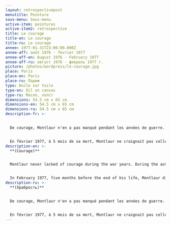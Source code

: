 ```yaml
---
layout: retrospectivepost
menutitle: Peinture
sous-menu: Sous-menu
active-item: peintures
active-item2: retrospective
title: Le courage
title-en: Le courage
title-ru: Le courage
annee: 1977-01-31T23:00:00.000Z
annee-aff: août 1976 - février 1977
annee-aff-en: August 1976 - February 1977
annee-aff-ru: август 1976 - февраль 1977 г.
picture: /photos/wordpress/le-courage.jpg
place: Paris
place-en: Paris
place-ru: Париж
type: Huile sur toile
type-en: Oil on canvas
type-ru: Масло, холст
dimensions: 54.5 cm x 65 cm
dimensions-en: 54.5 cm x 65 cm
dimensions-ru: 54.5 см x 65 см
description-fr: >-
  

  De courage, Montlaur n'en a pas manqué pendant les années de guerre. Dès l'automne 1939, membre des Corps Francs, il participa à de nombreux raids de type commando en Sarre allemande, en mai-juin 40, il lutte avec acharnement contre l'avance allemande au-delà de la honteuse armistice signée par Pétain et le régime nazi. Son courage est mentionné par le professeur Guy Vourc’h dans son hommage prononcé lors de l’enterrement de son ami le 13 août 1977 : « Je le vis arriver *(note : à Londres)* au début de 1943, et lui offris d’entrer dans les Commandos, version moderne de la cavalerie, arme des reconnaissances, des coups de main audacieux. Nous ne nous sommes plus quittés. Chef de groupe, puis chef de section, ensemble, avec le Commandant Keiffer, avec Lofi, Hattu, Chausse, Bégot, Wallerand, nous avons forgé cet instrument d’attaque qui devait avoir l’honneur d’être choisi pour débarquer le premier, ici-même, sur le sol de France. Tous les officiers de ma compagnie blessés, c’est lui qui en prit le commandement. Puis ce fut Flessingue et Walcheren. Blessé à mes côtés, il refuse de se laisser évacuer. Son courage touchait à l’insolence ; il était humiliant pour l’ennemi : sept citations et la Légion d’Honneur à 25 ans.  »


  En février 1977, à 5 mois de sa mort, Montlaur ne craignait pas celle qui avait été si proche de lui depuis si longtemps.
description-en: >-
  **(Courage)**


  Montlaur never lacked of courage during the war years. During the autumn and winter 1939, member of the "Corps Francs", he participated in numerous commando-type raids in the Saar on the other side of the German border. In May-June 40, he fought fiercely against the German advance well after the shameful armistice signed by Pétain and the Nazi regime. His courage is mentioned by Professor Guy Vourc’h in his tribute to his friend's at his funeral on August 13, 1977: “I saw him when he arrived early 1943 *(note: in London)*. I offered him the chance to join the Commandos which were the modern equivalent of cavalry, an arm used for reconnaissance and lightly armed bold raids. From that time onward, we were always together. First as group leaders, then as section leaders, training together with Commandant Kieffer, Lofi, Hattu, Chausse, Bégot, and Wallerand, we built up together an instrument of attack, which had the honor of being chosen as first to land, here, on our native soil of France. When all the officers of my company were wounded, it was Guy de Montlaur who took over in command. Later, at Flushing and Walcheren, wounded as he was near me, he refused to be evacuated. His courage was close to insolence; he was not just fighting but humiliating the enemy: by the age of 25 he had received seven citations for valor in battle and the French Légion d’Honneur.”


  In February 1977, five months before the end of his life, Montlaur did not fear death, it had been his companion  for such a long time.
description-ru: >-
  **(Храбрость)**


  De courage, Montlaur n'en a pas manqué pendant les années de guerre. Dès l'automne 1939, membre des Corps Francs, il participa à de nombreux raids de type commando en Sarre allemande, en mai-juin 40, il lutte avec acharnement contre l'avance allemande au-delà de la honteuse armistice signée par Pétain et le régime nazi. Son courage est mentionné par le professeur Guy Vourc’h dans son hommage prononcé lors de l’enterrement de son ami le 13 août 1977 : «Я увиделся с ним в начале 1943 года *(примечание: в лондон)* и предложил ему присоединиться к Британским коммандос, бывшими тогда современным аналогом кавалерии, вооруженными, как разведка, для быстрых вылазок. С этого времени мы практически всегда были вместе. Сначала как командиры отделений, затем взводов, оттачивая военное мастерство бок о бок с Кифером, Лофи, Атту, Шоссом, Бего, Валлераном, мы превратили наши подразделения в настоящее орудие атаки, и были удостоены высокой чести первыми высадиться на родную землю Франции. Когда все офицеры нашего подразделения были ранены, именно Ги де Монлор взял командование на себя. А позже, раненный под Флиссингеном на Валхерене, он отказался покинуть поле боя. Его отвага была сродни вызову, он не просто сражался, он унижал своим презрением врага. Он был удостоен семи упоминаний в числе особо отличившихся и получил Орден Почетного легиона в возрасте 25 лет».


  En février 1977, à 5 mois de sa mort, Montlaur ne craignait pas celle qui avait été si proche de lui depuis si longtemps.
---
```

